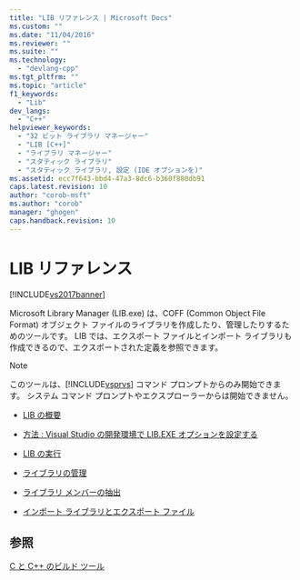 ```yaml
---
title: "LIB リファレンス | Microsoft Docs"
ms.custom: ""
ms.date: "11/04/2016"
ms.reviewer: ""
ms.suite: ""
ms.technology: 
  - "devlang-cpp"
ms.tgt_pltfrm: ""
ms.topic: "article"
f1_keywords: 
  - "Lib"
dev_langs: 
  - "C++"
helpviewer_keywords: 
  - "32 ビット ライブラリ マネージャー"
  - "LIB [C++]"
  - "ライブラリ マネージャー"
  - "スタティック ライブラリ"
  - "スタティック ライブラリ, 設定 (IDE オプションを)"
ms.assetid: ecc7f643-bbd4-47a3-8dc6-b360f880db91
caps.latest.revision: 10
author: "corob-msft"
ms.author: "corob"
manager: "ghogen"
caps.handback.revision: 10
---
```

# LIB リファレンス
[!INCLUDE[vs2017banner](../../assembler/inline/includes/vs2017banner.md)]

Microsoft Library Manager \(LIB.exe\) は、COFF \(Common Object File Format\) オブジェクト ファイルのライブラリを作成したり、管理したりするためのツールです。  LIB では、エクスポート ファイルとインポート ライブラリも作成できるので、エクスポートされた定義を参照できます。  
  
> [!NOTE]
>  このツールは、[!INCLUDE[vsprvs](../../assembler/masm/includes/vsprvs_md.md)] コマンド プロンプトからのみ開始できます。  システム コマンド プロンプトやエクスプローラーからは開始できません。  
  
-   [LIB の概要](../../build/reference/overview-of-lib.md)  
  
-   [方法 : Visual Studio の開発環境で LIB.EXE オプションを設定する](../../build/reference/how-to-set-lib-exe-options-in-the-visual-studio-development-environment.md)  
  
-   [LIB の実行](../../build/reference/running-lib.md)  
  
-   [ライブラリの管理](../../build/reference/managing-a-library.md)  
  
-   [ライブラリ メンバーの抽出](../../build/reference/extracting-a-library-member.md)  
  
-   [インポート ライブラリとエクスポート ファイル](../../build/reference/working-with-import-libraries-and-export-files.md)  
  
## 参照  
 [C と C\+\+ のビルド ツール](../Topic/C-C++%20Build%20Tools.md)